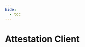 ```yaml
---
hide:
  - toc
---
```


# Attestation Client

<script type="text/javascript" src="../../assets/javascripts/scroll"></script>

<swagger-ui src="./openapispec/attestation-client-api.json" />